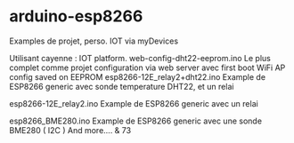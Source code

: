 # arduino-esp8266
Examples de projet, perso.   IOT  via myDevices 

Utilisant cayenne : IOT platform.
web-config-dht22-eeprom.ino   Le plus complet comme projet configuration via web server avec first boot  WiFi AP config saved on EEPROM
esp8266-12E_relay2+dht22.ino	 Example de ESP8266 generic avec  sonde temperature DHT22, et un relai

esp8266-12E_relay2.ino         Example de ESP8266 generic  avec un relai

esp8266_BME280.ino             Example de ESP8266 generic  avec une sonde BME280 ( I2C )
And more....  & 73
